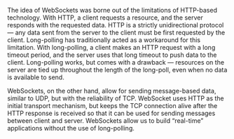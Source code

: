 The idea of WebSockets was borne out of the limitations of HTTP-based technology. 
With HTTP, a client requests a resource, and the server responds with the requested data. 
HTTP is a strictly unidirectional protocol — any data sent from the server to the client must be first requested by the client. 
Long-polling has traditionally acted as a workaround for this limitation. 
With long-polling, a client makes an HTTP request with a long timeout period, and the server uses that long timeout to push data to the client. 
Long-polling works, but comes with a drawback — resources on the server are tied up throughout 
the length of the long-poll, even when no data is available to send.

WebSockets, on the other hand, allow for sending message-based data, similar to UDP, but with the reliability of TCP. 
WebSocket uses HTTP as the initial transport mechanism, but keeps the TCP connection alive 
after the HTTP response is received so that it can be used for sending messages between client and server. 
WebSockets allow us to build “real-time” applications without the use of long-polling.
